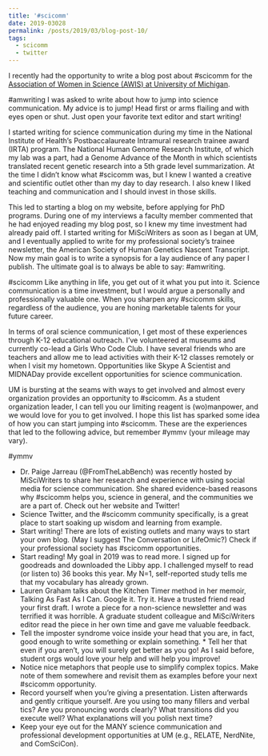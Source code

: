 ```yaml
---
title: '#scicomm'
date: 2019-03028
permalink: /posts/2019/03/blog-post-10/
tags:
  - scicomm
  - twitter
---
```


I recently had the opportunity to write a blog post about #scicomm for the [Association of Women in Science (AWIS) at University of Michigan](https://michiganawis.wordpress.com/2019/03/26/add-scicomm-to-your-self-advocacy-toolkit/).

#amwriting
I was asked to write about how to jump into science communication. My advice is to jump! Head first or arms flailing and with eyes open or shut. Just open your favorite text editor and start writing!

I started writing for science communication during my time in the National Institute of Health’s Postbaccalaureate Intramural research trainee award (IRTA) program. The National Human Genome Research Institute, of which my lab was a part, had a Genome Advance of the Month in which scientists translated recent genetic research into a 5th grade level summarization. At the time I didn’t know what #scicomm was, but I knew I wanted a creative and scientific outlet other than my day to day research. I also knew I liked teaching and communication and I should invest in those skills.

This led to starting a blog on my website, before applying for PhD programs. During one of my interviews a faculty member commented that he had enjoyed reading my blog post, so I knew my time investment had already paid off. I started writing for MiSciWriters as soon as I began at UM, and I eventually applied to write for my professional society’s trainee newsletter, the American Society of Human Genetics Nascent Transcript. Now my main goal is to write a synopsis for a lay audience of any paper I publish. The ultimate goal is to always be able to say: #amwriting.

#scicomm
Like anything in life, you get out of it what you put into it. Science communication is a time investment, but I would argue a personally and professionally valuable one. When you sharpen any #scicomm skills, regardless of the audience, you are honing marketable talents for your future career.

In terms of oral science communication, I get most of these experiences through K-12 educational outreach. I’ve volunteered at museums and currently co-lead a Girls Who Code Club. I have several friends who are teachers and allow me to lead activities with their K-12 classes remotely or when I visit my hometown. Opportunities like Skype A Scientist and MIDNADay provide excellent opportunities for science communication.

UM is bursting at the seams with ways to get involved and almost every organization provides an opportunity to #scicomm. As a student organization leader, I can tell you our limiting reagent is (wo)manpower, and we would love for you to get involved. I hope this list has sparked some idea of how you can start jumping into #scicomm. These are the experiences that led to the following advice, but remember #ymmv (your mileage may vary).

#ymmv

* Dr. Paige Jarreau (@FromTheLabBench) was recently hosted by MiSciWriters to share her research and experience with using social media for science communication. She shared evidence-based reasons why #scicomm helps you, science in general, and the communities we are a part of. Check out her website and Twitter!
* Science Twitter, and the #scicomm community specifically, is a great place to start soaking up wisdom and learning from example.
* Start writing! There are lots of existing outlets and many ways to start your own blog. (May I suggest The Conversation or LifeOmic?) Check if your professional society has #scicomm opportunities.
* Start reading! My goal in 2019 was to read more. I signed up for goodreads and downloaded the Libby app. I challenged myself to read (or listen to) 36 books this year. My N=1, self-reported study tells me that my vocabulary has already grown.
* Lauren Graham talks about the Kitchen Timer method in her memoir, Talking As Fast As I Can. Google it. Try it.
Have a trusted friend read your first draft. I wrote a piece for a non-science newsletter and was terrified it was horrible. A graduate student colleague and MiSciWriters editor read the piece in her own time and gave me valuable feedback.
* Tell the imposter syndrome voice inside your head that you are, in fact, good enough to write something or explain something. * Tell her that even if you aren’t, you will surely get better as you go! As I said before, student orgs would love your help and will help you improve!
* Notice nice metaphors that people use to simplify complex topics. Make note of them somewhere and revisit them as examples before your next #scicomm opportunity.
* Record yourself when you’re giving a presentation. Listen afterwards and gently critique yourself. Are you using too many fillers and verbal tics? Are you pronouncing words clearly? What transitions did you execute well? What explanations will you polish next time?
* Keep your eye out for the MANY science communication and professional development opportunities at UM (e.g., RELATE, NerdNite, and ComSciCon).
